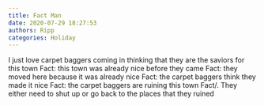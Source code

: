 ```yaml
---
title: Fact Man
date: 2020-07-29 18:27:53
authors: Ripp
categories: Holiday
---
```


 I just love carpet baggers coming in thinking that they are the saviors for this town
Fact: this town was already nice before they came 
Fact: they moved here because it was already nice
Fact: the carpet baggers think they made it nice
Fact: the carpet baggers are ruining this town
Fact/. They either need to shut up or go back to the places that they ruined